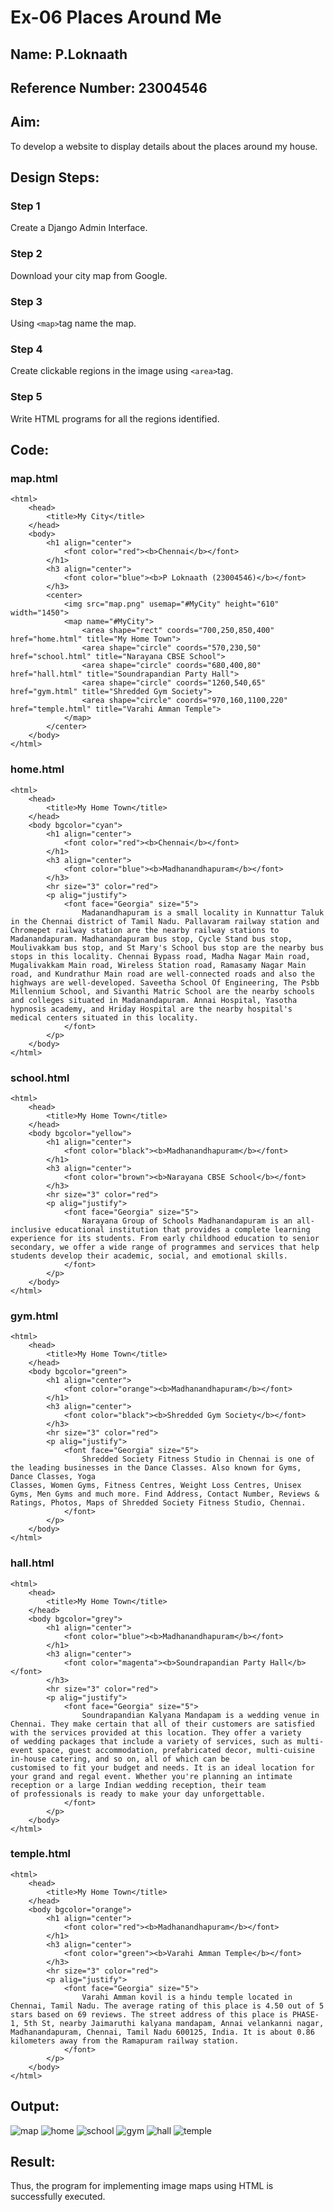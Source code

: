 # Ex-06 Places Around Me
## Name: P.Loknaath
## Reference Number: 23004546
## Aim:
To develop a website to display details about the places around my house.

## Design Steps:
### Step 1
Create a Django Admin Interface.

### Step 2
Download your city map from Google.
### Step 3
Using ```<map>```tag name the map.
### Step 4
Create clickable regions in the image using ```<area>```tag.
### Step 5
Write HTML programs for all the regions identified.

## Code:
### map.html
~~~
<html>
    <head>
        <title>My City</title>
    </head>
    <body>
        <h1 align="center">
            <font color="red"><b>Chennai</b></font>
        </h1>
        <h3 align="center">
            <font color="blue"><b>P Loknaath (23004546)</b></font>
        </h3>
        <center>
            <img src="map.png" usemap="#MyCity" height="610" width="1450">
            <map name="#MyCity">
                <area shape="rect" coords="700,250,850,400" href="home.html" title="My Home Town">
                <area shape="circle" coords="570,230,50" href="school.html" title="Narayana CBSE School">
                <area shape="circle" coords="680,400,80" href="hall.html" title="Soundrapandian Party Hall">
                <area shape="circle" coords="1260,540,65" href="gym.html" title="Shredded Gym Society">
                <area shape="circle" coords="970,160,1100,220" href="temple.html" title="Varahi Amman Temple">
            </map>
        </center>
    </body>
</html>
~~~
### home.html
~~~
<html>
    <head>
        <title>My Home Town</title>
    </head>
    <body bgcolor="cyan">
        <h1 align="center">
            <font color="red"><b>Chennai</b></font>
        </h1>
        <h3 align="center">
            <font color="blue"><b>Madhanandhapuram</b></font>
        </h3>
        <hr size="3" color="red">
        <p alig="justify">
            <font face="Georgia" size="5">
                Madanandhapuram is a small locality in Kunnattur Taluk in the Chennai district of Tamil Nadu. Pallavaram railway station and Chromepet railway station are the nearby railway stations to Madanandapuram. Madhanandapuram bus stop, Cycle Stand bus stop, Moulivakkam bus stop, and St Mary's School bus stop are the nearby bus stops in this locality. Chennai Bypass road, Madha Nagar Main road, Mugalivakkam Main road, Wireless Station road, Ramasamy Nagar Main road, and Kundrathur Main road are well-connected roads and also the highways are well-developed. Saveetha School Of Engineering, The Psbb Millennium School, and Sivanthi Matric School are the nearby schools and colleges situated in Madanandapuram. Annai Hospital, Yasotha hypnosis academy, and Hriday Hospital are the nearby hospital's medical centers situated in this locality. 
            </font>
        </p>
    </body>
</html>
~~~
### school.html
~~~
<html>
    <head>
        <title>My Home Town</title>
    </head>
    <body bgcolor="yellow">
        <h1 align="center">
            <font color="black"><b>Madhanandhapuram</b></font>
        </h1>
        <h3 align="center">
            <font color="brown"><b>Narayana CBSE School</b></font>
        </h3>
        <hr size="3" color="red">
        <p alig="justify">
            <font face="Georgia" size="5">
                Narayana Group of Schools Madhanandapuram is an all-inclusive educational institution that provides a complete learning experience for its students. From early childhood education to senior secondary, we offer a wide range of programmes and services that help students develop their academic, social, and emotional skills.
            </font>
        </p>
    </body>
</html>
~~~
### gym.html
~~~
<html>
    <head>
        <title>My Home Town</title>
    </head>
    <body bgcolor="green">
        <h1 align="center">
            <font color="orange"><b>Madhanandhapuram</b></font>
        </h1>
        <h3 align="center">
            <font color="black"><b>Shredded Gym Society</b></font>
        </h3>
        <hr size="3" color="red">
        <p alig="justify">
            <font face="Georgia" size="5">
                Shredded Society Fitness Studio in Chennai is one of the leading businesses in the Dance Classes. Also known for Gyms, Dance Classes, Yoga
Classes, Women Gyms, Fitness Centres, Weight Loss Centres, Unisex Gyms, Men Gyms and much more. Find Address, Contact Number, Reviews &
Ratings, Photos, Maps of Shredded Society Fitness Studio, Chennai.
            </font>
        </p>
    </body>
</html>
~~~
### hall.html
~~~
<html>
    <head>
        <title>My Home Town</title>
    </head>
    <body bgcolor="grey">
        <h1 align="center">
            <font color="blue"><b>Madhanandhapuram</b></font>
        </h1>
        <h3 align="center">
            <font color="magenta"><b>Soundrapandian Party Hall</b></font>
        </h3>
        <hr size="3" color="red">
        <p alig="justify">
            <font face="Georgia" size="5">
                Soundrapandian Kalyana Mandapam is a wedding venue in Chennai. They make certain that all of their customers are satisfied with the services provided at this location. They offer a variety
of wedding packages that include a variety of services, such as multi-event space, guest accommodation, prefabricated decor, multi-cuisine in-house catering, and so on, all of which can be
customised to fit your budget and needs. It is an ideal location for your grand and regal event. Whether you're planning an intimate reception or a large Indian wedding reception, their team
of professionals is ready to make your day unforgettable.
            </font>
        </p>
    </body>
</html>
~~~
### temple.html
~~~
<html>
    <head>
        <title>My Home Town</title>
    </head>
    <body bgcolor="orange">
        <h1 align="center">
            <font color="red"><b>Madhanandhapuram</b></font>
        </h1>
        <h3 align="center">
            <font color="green"><b>Varahi Amman Temple</b></font>
        </h3>
        <hr size="3" color="red">
        <p alig="justify">
            <font face="Georgia" size="5">
                Varahi Amman kovil is a hindu temple located in Chennai, Tamil Nadu. The average rating of this place is 4.50 out of 5 stars based on 69 reviews. The street address of this place is PHASE-1, 5th St, nearby Jaimaruthi kalyana mandapam, Annai velankanni nagar, Madhanandapuram, Chennai, Tamil Nadu 600125, India. It is about 0.86 kilometers away from the Ramapuram railway station.
            </font>
        </p>
    </body>
</html>
~~~
## Output:
![map](https://github.com/Loknaath-sec/Ex-04-webTech_imagemap/assets/145742558/9f9165b5-7919-4255-95cd-244da01e00cf)
![home](https://github.com/Loknaath-sec/Ex-04-webTech_imagemap/assets/145742558/ec46d4ad-de66-4559-9b1d-ce9422778991)
![school](https://github.com/Loknaath-sec/Ex-04-webTech_imagemap/assets/145742558/040c6c6f-b181-40a9-9001-fa3e2e050355)
![gym](https://github.com/Loknaath-sec/Ex-04-webTech_imagemap/assets/145742558/9d5a91ec-c40a-4242-b9a8-c4dbe2a7dee1)
![hall](https://github.com/Loknaath-sec/Ex-04-webTech_imagemap/assets/145742558/9cdc022f-156b-4f5f-8f39-c94b3314f3cf)
![temple](https://github.com/Loknaath-sec/Ex-04-webTech_imagemap/assets/145742558/e97401bd-d774-419a-8f79-4cb1fbd42777)


## Result:
Thus, the program for implementing image maps using HTML is successfully executed.

